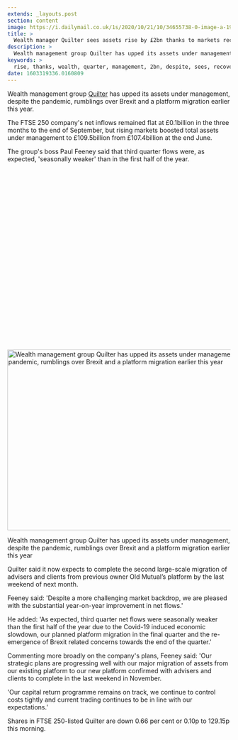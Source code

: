 ```yaml
--- 
extends: _layouts.post 
section: content 
image: https://i.dailymail.co.uk/1s/2020/10/21/10/34655738-0-image-a-19_1603273706078.jpg 
title: > 
  Wealth manager Quilter sees assets rise by £2bn thanks to markets recovering 
description: > 
  Wealth management group Quilter has upped its assets under management, despite the pandemic, rumblings over Brexit and a platform migration earlier this year.The FTSE 250 company's net inflows remained flat at £0.1billion in the three months to the end of September, but rising markets boosted total assets under management to £109.5billion from £107.4billion at the end June.The group's boss Paul Feeney said that third quarter flows were, as expected, 'seasonally weaker' than in the first half of the year.Feeney said: 'Despite a more challenging market backdrop, we are pleased with the substantial year-on-year improvement in net flows.'Shares in FTSE 250-listed Quilter are down 0.66 per cent or 0.10p to 129.15p this morning. 
keywords: > 
  rise, thanks, wealth, quarter, management, 2bn, despite, sees, recovering, markets, brexit, manager, net, assets, platform, migration, end, quilter 
date: 1603319336.0160809 
--- 
```

<div><p class="mol-para-with-font">Wealth management group <a class="class" rel="nofollow noreferrer noopener" target="_blank" href="https://investing.thisismoney.co.uk/quote/QLT">Quilter</a> has upped its assets under management, despite the pandemic, rumblings over Brexit and a platform migration earlier this year.</p><p class="mol-para-with-font">The FTSE 250 company's net inflows remained flat at &#163;0.1billion in the three months to the end of September, but rising markets boosted total assets under management to &#163;109.5billion from &#163;107.4billion at the end June.</p><p class="mol-para-with-font">The group's boss Paul Feeney said that third quarter flows were, as expected, 'seasonally weaker' than in the first half of the year.</p><img id="i-6330a4b5df1efc4d" src="data:image/gif;base64,R0lGODlhAQABAIAAAAAAAP///yH5BAEAAAAALAAAAAABAAEAAAIBRAA7" height="407" width="634" alt="Wealth management group Quilter has upped its assets under management, despite the pandemic, rumblings over Brexit and a platform migration earlier this year" class="blkBorder img-share">  <img id="i-6330a4b5df1efc4d" src="https://i.dailymail.co.uk/1s/2020/10/21/10/34655738-8863017-image-a-17_1603273697146.jpg" height="407" width="634" alt="Wealth management group Quilter has upped its assets under management, despite the pandemic, rumblings over Brexit and a platform migration earlier this year" class="blkBorder img-share">  <p class="imageCaption">Wealth management group Quilter has upped its assets under management, despite the pandemic, rumblings over Brexit and a platform migration earlier this year</p><p class="mol-para-with-font">Quilter said it now expects to complete the second large-scale migration of advisers and clients from previous owner Old Mutual&#8217;s platform by the last weekend of next month.&#160;&#160;&#160;&#160;&#160;&#160;&#160;</p><p class="mol-para-with-font">Feeney said: 'Despite a more challenging market backdrop, we are pleased with the substantial year-on-year improvement in net flows.'</p><p class="mol-para-with-font">He added: 'As expected, third quarter net flows were seasonally weaker than the first half of the year due to the Covid-19 induced economic slowdown, our planned platform migration in the final quarter and the re-emergence of Brexit related concerns towards the end of the quarter.'&#160;</p><p class="mol-para-with-font">Commenting more broadly on the company's plans, Feeney said: 'Our strategic plans are progressing well with our major migration of assets from our existing platform to our new platform confirmed with advisers and clients to complete in the last weekend in November.&#160;</p><p class="mol-para-with-font">'Our capital return programme remains on track, we continue to control costs tightly and current trading continues to be in line with our expectations.'</p><p class="mol-para-with-font">Shares in FTSE 250-listed Quilter are down 0.66 per cent or 0.10p to&#160;129.15p this morning.&#160;</p></div>